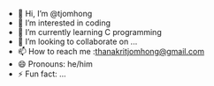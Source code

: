 - 👋 Hi, I’m @tjomhong
- 👀 I’m interested in coding
- 🌱 I’m currently learning C programming
- 💞️ I’m looking to collaborate on ...
- 📫 How to reach me :thanakritjomhong@gmail.com
- 😄 Pronouns: he/him
- ⚡ Fun fact: ...

<!---
tjomhong/tjomhong is a ✨ special ✨ repository because its `README.md` (this file) appears on your GitHub profile.
You can click the Preview link to take a look at your changes.
--->
